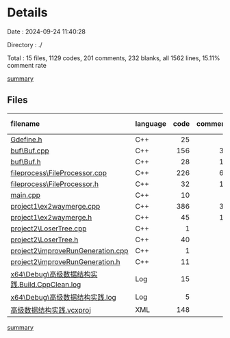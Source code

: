 # Details

Date : 2024-09-24 11:40:28

Directory : ./

Total : 15 files,  1129 codes, 201 comments, 232 blanks, all 1562 lines, 15.11% comment rate

[summary](results.md)

## Files
| filename | language | code | comment | blank | total | comment rate |
| :--- | :--- | ---: | ---: | ---: | ---: | ---: |
| [Gdefine.h](../Gdefine.h) | C++ | 25 | 9 | 7 | 41 | 26.47% |
| [buf\Buf.cpp](../buf\Buf.cpp) | C++ | 156 | 39 | 33 | 228 | 20.00% |
| [buf\Buf.h](../buf\Buf.h) | C++ | 28 | 12 | 12 | 52 | 30.00% |
| [fileprocess\FileProcessor.cpp](../fileprocess\FileProcessor.cpp) | C++ | 226 | 69 | 71 | 366 | 23.39% |
| [fileprocess\FileProcessor.h](../fileprocess\FileProcessor.h) | C++ | 32 | 13 | 11 | 56 | 28.89% |
| [main.cpp](../main.cpp) | C++ | 10 | 0 | 5 | 15 | 0.00% |
| [project1\ex2waymerge.cpp](../project1\ex2waymerge.cpp) | C++ | 386 | 37 | 59 | 482 | 8.75% |
| [project1\ex2waymerge.h](../project1\ex2waymerge.h) | C++ | 45 | 13 | 16 | 74 | 22.41% |
| [project2\LoserTree.cpp](../project2\LoserTree.cpp) | C++ | 1 | 0 | 1 | 2 | 0.00% |
| [project2\LoserTree.h](../project2\LoserTree.h) | C++ | 40 | 7 | 9 | 56 | 14.89% |
| [project2\improveRunGeneration.cpp](../project2\improveRunGeneration.cpp) | C++ | 1 | 0 | 0 | 1 | 0.00% |
| [project2\improveRunGeneration.h](../project2\improveRunGeneration.h) | C++ | 11 | 2 | 6 | 19 | 15.38% |
| [x64\Debug\高级数据结构实践.Build.CppClean.log](../x64\Debug\高级数据结构实践.Build.CppClean.log) | Log | 15 | 0 | 1 | 16 | 0.00% |
| [x64\Debug\高级数据结构实践.log](../x64\Debug\高级数据结构实践.log) | Log | 5 | 0 | 1 | 6 | 0.00% |
| [高级数据结构实践.vcxproj](../高级数据结构实践.vcxproj) | XML | 148 | 0 | 0 | 148 | 0.00% |

[summary](results.md)